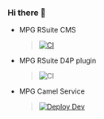 ### Hi there 👋

<!--
**ljm-mpg/ljm-mpg** is a ✨ _special_ ✨ repository because its `README.md` (this file) appears on your GitHub profile.

Here are some ideas to get you started:

- 🔭 I’m currently working on ...
- 🌱 I’m currently learning ...
- 👯 I’m looking to collaborate on ...
- 🤔 I’m looking for help with ...
- 💬 Ask me about ...
- 📫 How to reach me: ...
- 😄 Pronouns: ...
- ⚡ Fun fact: ...
-->
- MPG RSuite CMS 
  > [![CI](https://github.com/macmillanpublishers/Macmillan_RSuite/actions/workflows/ci-jobs.yml/badge.svg?branch=master)](http://trdrswebdev01.web.hbpub.net:8080/rsuite-integration-test-results/)
- MPG RSuite D4P plugin 
  > ![CI](https://github.com/macmillanpublishers/mpg-rsuite-d4p-plugin/workflows/CI/badge.svg)
- MPG Camel Service
  > [![Deploy Dev](https://github.com/macmillanpublishers/mpg-camel-service/actions/workflows/deploy-dev.yml/badge.svg)](https://github.com/macmillanpublishers/mpg-camel-service/actions/workflows/deploy-dev.yml)
